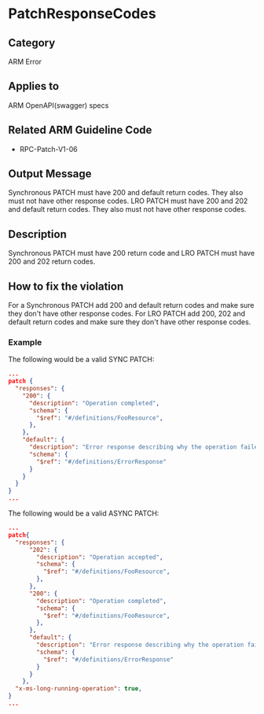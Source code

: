 # PatchResponseCodes

## Category

ARM Error

## Applies to

ARM OpenAPI(swagger) specs

## Related ARM Guideline Code

- RPC-Patch-V1-06

## Output Message

Synchronous PATCH must have 200 and default return codes. They also must not have other response codes.
LRO PATCH must have 200 and 202 and default return codes. They also must not have other response codes.


## Description

Synchronous PATCH must have 200 return code and LRO PATCH must have 200 and 202 return codes.

## How to fix the violation

For a Synchronous PATCH add 200 and default return codes and make sure they don't have other response codes.
For LRO PATCH add 200, 202 and default return codes and make sure they don't have other response codes.

### Example

The following would be a valid SYNC PATCH:

```json
...
patch {
  "responses": {
    "200": {
      "description": "Operation completed",
      "schema": {
        "$ref": "#/definitions/FooResource",
      },
    },
    "default": {
      "description": "Error response describing why the operation failed.",
      "schema": {
        "$ref": "#/definitions/ErrorResponse"
      }
    }
  }
}  
...
```

The following would be a valid ASYNC PATCH:

```json
...
patch{
  "responses": {
      "202": {
        "description": "Operation accepted",
        "schema": {
          "$ref": "#/definitions/FooResource",
        },
      },
      "200": {
        "description": "Operation completed",
        "schema": {
          "$ref": "#/definitions/FooResource",
        },
      },
      "default": {
        "description": "Error response describing why the operation failed.",
        "schema": {
          "$ref": "#/definitions/ErrorResponse"
        }
      }
    },
  "x-ms-long-running-operation": true,
}
...
```